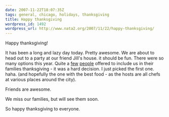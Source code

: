 ```yaml
---
date: 2007-11-22T18:07:35Z
tags: general, chicago, holidays, thanksgiving
title: Happy thanksgiving
wordpress_id: 1492
wordpress_url: http://www.nata2.org/2007/11/22/happy-thanksgiving/
---
```


Happy thanksgiving!

It has been a long and lazy day today. Pretty awesome.  We are about to head out to a party at our friend Jill's house. it should be fun. There were so many options this year. Quite a <a href="http://callmejeffrey.com/">few</a> <a href="http://morefishthanman.com/">people</a> offered to include us in their families thanksgiving - it was a hard decision. I just picked the first one. haha. (and hopefully the one with the best food - as the hosts are all chefs at various places around the city).

Friends are awesome.

We miss our families, but will see them soon.

So happy thanksgiving to everyone.
